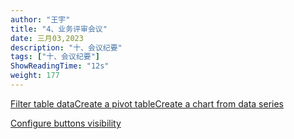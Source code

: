 ```yaml
---
author: "王宇"
title: "4、业务评审会议"
date: 三月03,2023
description: "十、会议纪要"
tags: ["十、会议纪要"]
ShowReadingTime: "12s"
weight: 177
---
```

[Filter table data](#)[Create a pivot table](#)[Create a chart from data series](#)

[Configure buttons visibility](/users/tfac-settings.action)